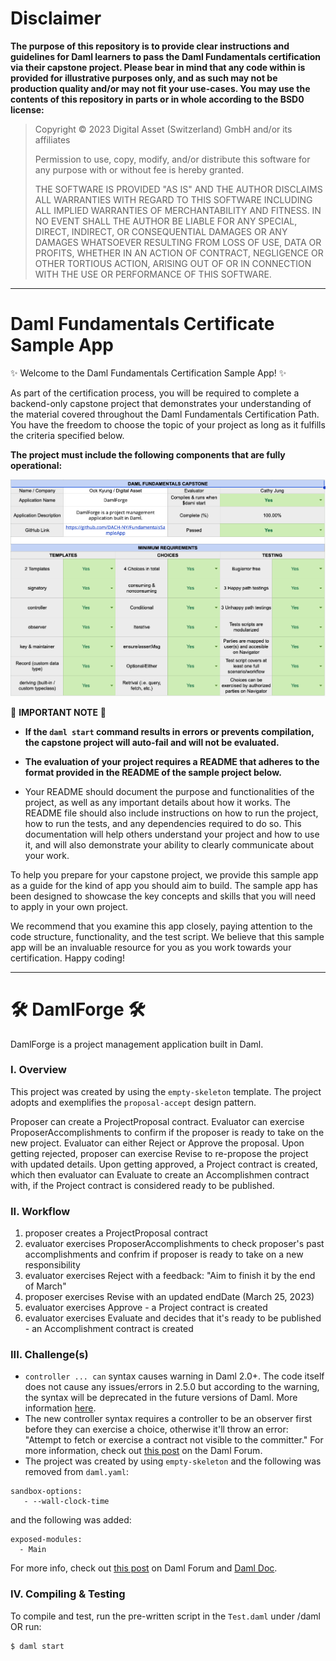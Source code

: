 # Disclaimer

**The purpose of this repository is to provide clear instructions and guidelines for Daml learners to pass the Daml Fundamentals certification via their capstone project. Please bear in mind that any code within is provided for illustrative purposes only, and as such may not be production quality and/or may not fit your use-cases. You may use the contents of this repository in parts or in whole according to the BSD0 license:**

> Copyright © 2023 Digital Asset (Switzerland) GmbH and/or its affiliates
>
> Permission to use, copy, modify, and/or distribute this software for any purpose with or without fee is hereby granted.
>
> THE SOFTWARE IS PROVIDED "AS IS" AND THE AUTHOR DISCLAIMS ALL WARRANTIES WITH REGARD TO THIS SOFTWARE INCLUDING ALL IMPLIED WARRANTIES OF MERCHANTABILITY AND FITNESS. IN NO EVENT SHALL THE AUTHOR BE LIABLE FOR ANY SPECIAL, DIRECT, INDIRECT, OR CONSEQUENTIAL DAMAGES OR ANY DAMAGES WHATSOEVER RESULTING FROM LOSS OF USE, DATA OR PROFITS, WHETHER IN AN ACTION OF CONTRACT, NEGLIGENCE OR OTHER TORTIOUS ACTION, ARISING OUT OF OR IN CONNECTION WITH THE USE OR PERFORMANCE OF THIS SOFTWARE.

---

# Daml Fundamentals Certificate Sample App

✨ Welcome to the Daml Fundamentals Certification Sample App! ✨

As part of the certification process, you will be required to complete a backend-only capstone project that demonstrates your understanding of the material covered throughout the Daml Fundamentals Certification Path. You have the freedom to choose the topic of your project as long as it fulfills the criteria specified below. 

**The project must include the following components that are fully operational:**

![rubric](./rubric.png)

🚨 **IMPORTANT NOTE** 🚨
+ **If the `daml start` command results in errors or prevents compilation, the capstone project will auto-fail and will not be evaluated.**
+ **The evaluation of your project requires a README that adheres to the format provided in the README of the sample project below.**

+ Your README should document the purpose and functionalities of the project, as well as any important details about how it works. The README file should also include instructions on how to run the project, how to run the tests, and any dependencies required to do so. This documentation will help others understand your project and how to use it, and will also demonstrate your ability to clearly communicate about your work.

To help you prepare for your capstone project, we provide this sample app as a guide for the kind of app you should aim to build. The sample app has been designed to showcase the key concepts and skills that you will need to apply in your own project.

We recommend that you examine this app closely, paying attention to the code structure, functionality, and the test script. We believe that this sample app will be an invaluable resource for you as you work towards your certification. Happy coding!

---

# 🛠️ DamlForge 🛠️ 
DamlForge is a project management application built in Daml.

### I. Overview 
This project was created by using the `empty-skeleton` template. The project adopts and exemplifies the `proposal-accept` design pattern. 

Proposer can create a ProjectProposal contract. Evaluator can exercise ProposerAccomplishments to confirm if the proposer is ready to take on the new project. Evaluator can either Reject or Approve the proposal. Upon getting rejected, proposer can exercise Revise to re-propose the project with updated details. Upon getting approved, a Project contract is created, which then evaluator can Evaluate to create an Accomplishmen contract with, if the Project contract is considered ready to be published.


### II. Workflow
  1. proposer creates a ProjectProposal contract     
  2. evaluator exercises ProposerAccomplishments to check proposer's past accomplishments and confrim if proposer is ready to take on a new responsibility
  3. evaluator exercises Reject with a feedback: "Aim to finish it by the end of March"
  4. proposer exercises Revise with an updated endDate (March 25, 2023)
  5. evaluator exercises Approve - a Project contract is created
  6. evaluator exercises Evaluate and decides that it's ready to be published - an Accomplishment contract is created

### III. Challenge(s)
* `controller ... can` syntax causes warning in Daml 2.0+. The code itself does not cause any issues/errors in 2.5.0 but according to the warning, the syntax will be deprecated in the future versions of Daml. More information [here](https://docs.daml.com/daml/reference/choices.html#daml-ref-controller-can-deprecation).
* The new controller syntax requires a controller to be an observer first before they can exercise a choice, otherwise it'll throw an error: "Attempt to fetch or exercise a contract not visible to the committer." For more information, check out [this post](https://discuss.daml.com/t/error-attempt-to-fetch-or-exercise-a-contract-not-visible-to-the-committer/1304/1) on the Daml Forum.
* The project was created by using `empty-skeleton` and the following was removed from `daml.yaml`:
```
sandbox-options:
   - --wall-clock-time
```
and the following was added:

```
exposed-modules:
  - Main
```
For more info, check out [this post](https://discuss.daml.com/t/sandbox-options-wall-clock-time/5692/16?u=cathy_jung) on Daml Forum and [Daml Doc](https://docs.daml.com/tools/navigator/index.html?&_ga=2.48248804.337210607.1673989679-241632404.1672853064&_gac=1.17025355.1673455980.CjwKCAiA2fmdBhBpEiwA4CcHzfI2w1_D95zAr3_d6QTypOMXGTpUxtS06c55inucNwZvUZn4AebsJxoCZEgQAvD_BwE&_gl=1*elem6v*_ga*MjQxNjMyNDA0LjE2NzI4NTMwNjQ.*_ga_GVK9ZHZSMR*MTY3Mzk5NDQzOS4zMS4xLjE2NzM5OTQ3MDcuMC4wLjA.#logging-in-as-a-party).


### IV. Compiling & Testing
To compile and test, run the pre-written script in the `Test.daml` under /daml OR run:
```
$ daml start
```
